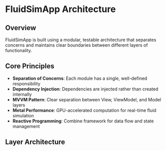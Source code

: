 # FluidSimApp Architecture

## Overview

FluidSimApp is built using a modular, testable architecture that separates concerns and maintains clear boundaries between different layers of functionality.

## Core Principles

- **Separation of Concerns**: Each module has a single, well-defined responsibility
- **Dependency Injection**: Dependencies are injected rather than created internally
- **MVVM Pattern**: Clear separation between View, ViewModel, and Model layers
- **Metal Performance**: GPU-accelerated computation for real-time fluid simulation
- **Reactive Programming**: Combine framework for data flow and state management

## Layer Architecture